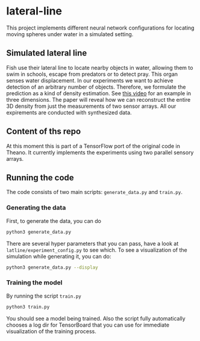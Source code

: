 # lateral-line
This project implements different neural network configurations for locating moving spheres under water in a simulated setting.

## Simulated lateral line
Fish use their lateral line to locate nearby objects in water, allowing them to swim in schools, escape from predators or to detect pray. This organ senses water displacement. In our experiments we want to achieve detection of an arbitrary number of objects. Therefore, we formulate the prediction as a kind of density estimation. See [this video](https://youtu.be/hSwGsQoFojM) for an example in three dimensions. The paper will reveal how we can reconstruct the entire 3D density from just the measurements of two sensor arrays. All our expirements are conducted with synthesized data. 

## Content of ths repo
At this moment this is part of a TensorFlow port of the original code in Theano. It currently implements the experiments 
using two parallel sensory arrays.

## Running the code
The code consists of two main scripts: `generate_data.py` and `train.py`.
### Generating the data
First, to generate the data, you can do
```bash
python3 generate_data.py
```

There are several hyper parameters that you can pass, have a look at `latline/experiment_config.py`
to see which. To see a visualization of the simulation while generating it, you can do:
```bash
python3 generate_data.py --display
```

### Training the model
By running the script `train.py`
```bash
python3 train.py
```

You should see a model being trained. Also the script fully automatically chooses a log dir for
TensorBoard that you can use for immediate visualization of the training process.

